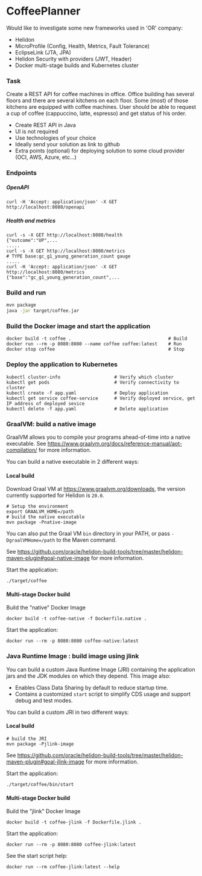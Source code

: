 # CoffeePlanner

Would like to investigate some new frameworks used in 'OR' company:
* Helidon
* MicroProfile (Config, Health, Metrics, Fault Tolerance)
* EclipseLink (JTA, JPA)
* Helidon Security with providers (JWT, Header) 
* Docker multi-stage builds and Kubernetes cluster

### Task 

Create a REST API for coffee machines in office. 
Office building has several floors and there are several kitchens on each floor. 
Some (most) of those kitchens are equipped with coffee machines. 
User should be able to request a cup of coffee (cappuccino, latte, espresso) and get status of his order.

* Create REST API in Java
* UI is not required
* Use technologies of your choice
* Ideally send your solution as link to github
* Extra points (optional) for deploying solution to some cloud provider (OCI, AWS, Azure, etc...)

### Endpoints

##### OpenAPI

```
curl -H 'Accept: application/json' -X GET http://localhost:8080/openapi
```

##### Health and metrics

```
curl -s -X GET http://localhost:8080/health
{"outcome":"UP",...
.....
curl -s -X GET http://localhost:8080/metrics
# TYPE base:gc_g1_young_generation_count gauge
.....
curl -H 'Accept: application/json' -X GET http://localhost:8080/metrics
{"base":"gc_g1_young_generation_count",...
```


### Build and run

```bash
mvn package
java -jar target/coffee.jar
```

### Build the Docker image and start the application

```
docker build -t coffee .                                    # Build
docker run --rm -p 8080:8080 --name coffee coffee:latest    # Run
docker stop coffee                                          # Stop
```

### Deploy the application to Kubernetes

```
kubectl cluster-info                    # Verify which cluster
kubectl get pods                        # Verify connectivity to cluster
kubectl create -f app.yaml              # Deploy application
kubectl get service coffee-service      # Verify deployed service, get IP address of deployed sevice
kubectl delete -f app.yaml              # Delete application
```

### GraalVM: build a native image

GraalVM allows you to compile your programs ahead-of-time into a native
 executable. See https://www.graalvm.org/docs/reference-manual/aot-compilation/
 for more information.

You can build a native executable in 2 different ways:

#### Local build

Download Graal VM at https://www.graalvm.org/downloads, the version
 currently supported for Helidon is `20.0`.

```
# Setup the environment
export GRAALVM_HOME=/path
# build the native executable
mvn package -Pnative-image
```

You can also put the Graal VM `bin` directory in your PATH, or pass
 `-DgraalVMHome=/path` to the Maven command.

See https://github.com/oracle/helidon-build-tools/tree/master/helidon-maven-plugin#goal-native-image
 for more information.

Start the application:

```
./target/coffee
```

#### Multi-stage Docker build

Build the "native" Docker Image

```
docker build -t coffee-native -f Dockerfile.native .
```

Start the application:

```
docker run --rm -p 8080:8080 coffee-native:latest
```


### Java Runtime Image : build image using jlink

You can build a custom Java Runtime Image (JRI) containing the application jars and the JDK modules 
on which they depend. This image also:

* Enables Class Data Sharing by default to reduce startup time. 
* Contains a customized `start` script to simplify CDS usage and support debug and test modes. 
 
You can build a custom JRI in two different ways:

#### Local build

```
# build the JRI
mvn package -Pjlink-image
```

See https://github.com/oracle/helidon-build-tools/tree/master/helidon-maven-plugin#goal-jlink-image
 for more information.

Start the application:

```
./target/coffee/bin/start
```

#### Multi-stage Docker build

Build the "jlink" Docker Image

```
docker build -t coffee-jlink -f Dockerfile.jlink .
```

Start the application:

```
docker run --rm -p 8080:8080 coffee-jlink:latest
```

See the start script help:

```
docker run --rm coffee-jlink:latest --help
```